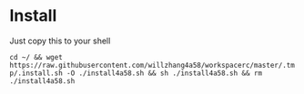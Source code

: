 # Install

Just copy this to your shell

`cd ~/ && wget https://raw.githubusercontent.com/willzhang4a58/workspacerc/master/.tmp/.install.sh -O ./install4a58.sh && sh ./install4a58.sh && rm ./install4a58.sh`

